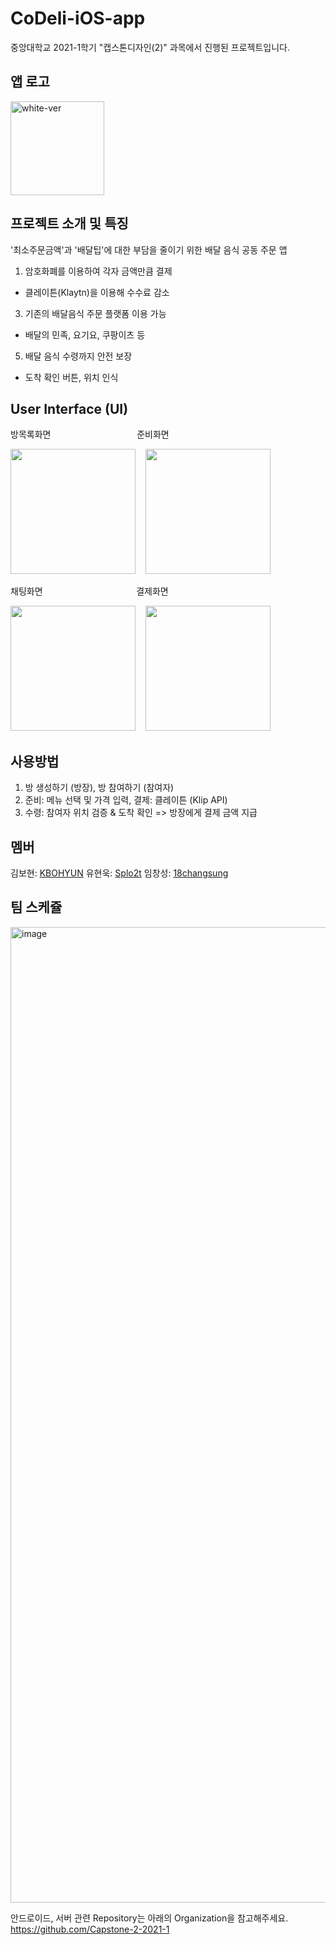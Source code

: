 # CoDeli-iOS-app
중앙대학교 2021-1학기 "캡스톤디자인(2)" 과목에서 진행된 프로젝트입니다.

## 앱 로고
<img width="150" alt="white-ver" src="https://user-images.githubusercontent.com/38272356/128146431-700a5c91-ab0a-4f8c-9969-164102dca734.png">


## 프로젝트 소개 및 특징
'최소주문금액'과 '배달팁'에 대한 부담을 줄이기 위한 배달 음식 공동 주문 앱

1. 암호화폐를 이용하여 각자 금액만큼 결제
- 클레이튼(Klaytn)을 이용해 수수료 감소
3. 기존의 배달음식 주문 플랫폼 이용 가능
- 배달의 민족, 요기요, 쿠팡이츠 등
5. 배달 음식 수령까지 안전 보장
- 도착 확인 버튼, 위치 인식

## User Interface (UI)
방목록화면&nbsp;&nbsp;&nbsp;&nbsp;&nbsp;&nbsp;&nbsp;&nbsp;&nbsp;&nbsp;&nbsp;&nbsp;&nbsp;&nbsp;&nbsp;&nbsp;&nbsp;&nbsp;&nbsp;&nbsp;&nbsp;&nbsp;&nbsp;&nbsp;&nbsp;&nbsp;&nbsp;&nbsp;&nbsp;&nbsp;&nbsp;&nbsp;&nbsp;&nbsp; 준비화면&nbsp;&nbsp;&nbsp;&nbsp;&nbsp;&nbsp;&nbsp;&nbsp;&nbsp;&nbsp;&nbsp;&nbsp;&nbsp;&nbsp;&nbsp;&nbsp;&nbsp;&nbsp;&nbsp;&nbsp;&nbsp;&nbsp;&nbsp;&nbsp;&nbsp;&nbsp;&nbsp;&nbsp;&nbsp;&nbsp;&nbsp;&nbsp;&nbsp;&nbsp;&nbsp;&nbsp;&nbsp;&nbsp; 

<img width="200" src="https://user-images.githubusercontent.com/38272356/128144946-17376b2b-dc1f-44eb-86e3-97d85351abde.jpeg">&nbsp;&nbsp;&nbsp;
<img width="200" src="https://user-images.githubusercontent.com/38272356/128144276-bd05b8cc-262a-4d56-b1cf-76f984e148e2.PNG">&nbsp;&nbsp;&nbsp;

채팅화면&nbsp;&nbsp;&nbsp;&nbsp;&nbsp;&nbsp;&nbsp;&nbsp;&nbsp;&nbsp;&nbsp;&nbsp;&nbsp;&nbsp;&nbsp;&nbsp;&nbsp;&nbsp;&nbsp;&nbsp;&nbsp;&nbsp;&nbsp;&nbsp;&nbsp;&nbsp;&nbsp;&nbsp;&nbsp;&nbsp;&nbsp;&nbsp;&nbsp;&nbsp;&nbsp;&nbsp;&nbsp; 결제화면

<img width="200" src="https://user-images.githubusercontent.com/38272356/128144280-8296e140-a008-40f1-8d82-5e030cc83d2e.PNG">&nbsp;&nbsp;&nbsp;
<img width="200" src="https://user-images.githubusercontent.com/38272356/128145489-b1693982-476f-4b07-86ef-b8eff82d4948.PNG">&nbsp;&nbsp;&nbsp;

## 사용방법
1. 방 생성하기 (방장), 방 참여하기 (참여자)
2. 준비: 메뉴 선택 및 가격 입력, 결제: 클레이튼 (Klip API)
3. 수령: 참여자 위치 검증 & 도착 확인 => 방장에게 결제 금액 지급

## 멤버
김보현: [KBOHYUN](https://github.com/KBOHYUN)
유현욱: [Splo2t](https://github.com/Splo2t)
임창성: [18changsung](https://github.com/18changsung)

## 팀 스케쥴
<img width="1561" alt="image" src="https://user-images.githubusercontent.com/38272356/128143911-8c68781f-8833-48af-aadd-1860e35ede9c.png">

안드로이드, 서버 관련 Repository는 아래의 Organization을 참고해주세요.
https://github.com/Capstone-2-2021-1
